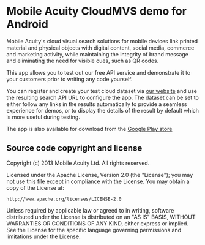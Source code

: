 Mobile Acuity CloudMVS demo for Android
=======================================


Mobile Acuity's cloud visual search solutions for mobile devices link printed material and physical objects with digital content, social media, commerce and marketing activity, while maintaining the integrity of brand message and eliminating the need for visible cues, such as QR codes.

This app allows you to test out our free API service and demonstrate it to your customers prior to writing any code yourself.

You can register and create your test cloud dataset via [our website](http://www.mobileacuity.com "Mobile Acuity Ltd") and use the resulting search API URL to configure the app. The dataset can be set to either follow any links in the results automatically to provide a seamless experience for demos, or to display the details of the result by default which is more useful during testing.

The app is also available for download from the [Google Play store](https://play.google.com/store/apps/details?id=com.mobileacuity.android.cloudmvsdemo "Download from Play Store")

Source code copyright and license
---------------------------------

Copyright (c) 2013 Mobile Acuity Ltd. All rights reserved.

Licensed under the Apache License, Version 2.0 (the "License");
you may not use this file except in compliance with the License.
You may obtain a copy of the License at:

    http://www.apache.org/licenses/LICENSE-2.0

Unless required by applicable law or agreed to in writing, software
distributed under the License is distributed on an "AS IS" BASIS,
WITHOUT WARRANTIES OR CONDITIONS OF ANY KIND, either express or implied.
See the License for the specific language governing permissions and
limitations under the License.

